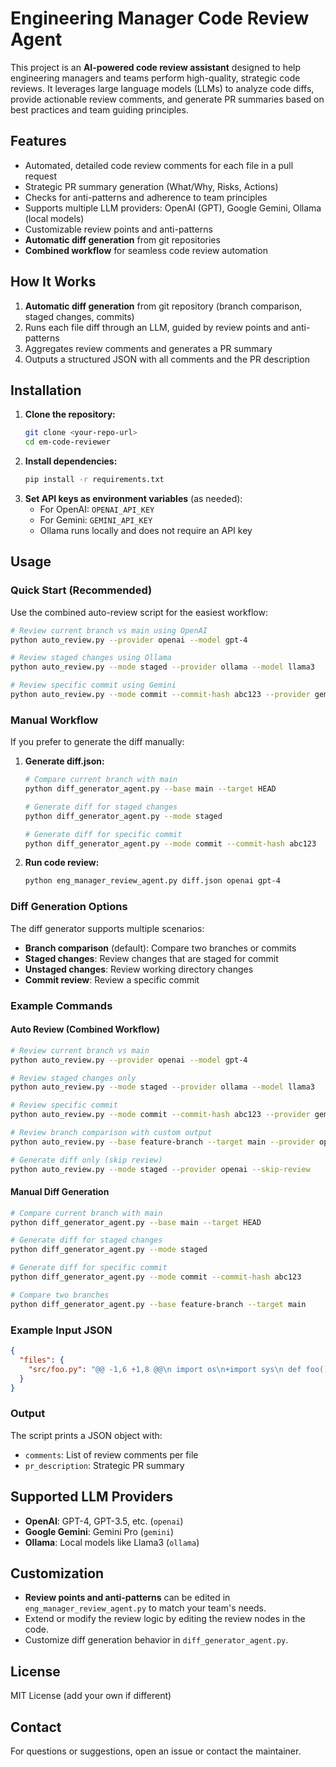 # Engineering Manager Code Review Agent

This project is an **AI-powered code review assistant** designed to help engineering managers and teams perform high-quality, strategic code reviews. It leverages large language models (LLMs) to analyze code diffs, provide actionable review comments, and generate PR summaries based on best practices and team guiding principles.

## Features
- Automated, detailed code review comments for each file in a pull request
- Strategic PR summary generation (What/Why, Risks, Actions)
- Checks for anti-patterns and adherence to team principles
- Supports multiple LLM providers: OpenAI (GPT), Google Gemini, Ollama (local models)
- Customizable review points and anti-patterns
- **Automatic diff generation** from git repositories
- **Combined workflow** for seamless code review automation

## How It Works
1. **Automatic diff generation** from git repository (branch comparison, staged changes, commits)
2. Runs each file diff through an LLM, guided by review points and anti-patterns
3. Aggregates review comments and generates a PR summary
4. Outputs a structured JSON with all comments and the PR description

## Installation
1. **Clone the repository:**
   ```bash
   git clone <your-repo-url>
   cd em-code-reviewer
   ```
2. **Install dependencies:**
   ```bash
   pip install -r requirements.txt
   ```
3. **Set API keys as environment variables** (as needed):
   - For OpenAI: `OPENAI_API_KEY`
   - For Gemini: `GEMINI_API_KEY`
   - Ollama runs locally and does not require an API key

## Usage

### Quick Start (Recommended)
Use the combined auto-review script for the easiest workflow:

```bash
# Review current branch vs main using OpenAI
python auto_review.py --provider openai --model gpt-4

# Review staged changes using Ollama
python auto_review.py --mode staged --provider ollama --model llama3

# Review specific commit using Gemini
python auto_review.py --mode commit --commit-hash abc123 --provider gemini
```

### Manual Workflow
If you prefer to generate the diff manually:

1. **Generate diff.json:**
   ```bash
   # Compare current branch with main
   python diff_generator_agent.py --base main --target HEAD
   
   # Generate diff for staged changes
   python diff_generator_agent.py --mode staged
   
   # Generate diff for specific commit
   python diff_generator_agent.py --mode commit --commit-hash abc123
   ```

2. **Run code review:**
   ```bash
   python eng_manager_review_agent.py diff.json openai gpt-4
   ```

### Diff Generation Options
The diff generator supports multiple scenarios:

- **Branch comparison** (default): Compare two branches or commits
- **Staged changes**: Review changes that are staged for commit
- **Unstaged changes**: Review working directory changes
- **Commit review**: Review a specific commit

### Example Commands

#### Auto Review (Combined Workflow)
```bash
# Review current branch vs main
python auto_review.py --provider openai --model gpt-4

# Review staged changes only
python auto_review.py --mode staged --provider ollama --model llama3

# Review specific commit
python auto_review.py --mode commit --commit-hash abc123 --provider gemini

# Review branch comparison with custom output
python auto_review.py --base feature-branch --target main --provider openai --output my_review.json

# Generate diff only (skip review)
python auto_review.py --mode staged --provider openai --skip-review
```

#### Manual Diff Generation
```bash
# Compare current branch with main
python diff_generator_agent.py --base main --target HEAD

# Generate diff for staged changes
python diff_generator_agent.py --mode staged

# Generate diff for specific commit
python diff_generator_agent.py --mode commit --commit-hash abc123

# Compare two branches
python diff_generator_agent.py --base feature-branch --target main
```

### Example Input JSON
```json
{
  "files": {
    "src/foo.py": "@@ -1,6 +1,8 @@\n import os\n+import sys\n def foo():\n     pass\n+def bar():\n+    return True\n"
  }
}
```

### Output
The script prints a JSON object with:
- `comments`: List of review comments per file
- `pr_description`: Strategic PR summary

## Supported LLM Providers
- **OpenAI**: GPT-4, GPT-3.5, etc. (`openai`)
- **Google Gemini**: Gemini Pro (`gemini`)
- **Ollama**: Local models like Llama3 (`ollama`)

## Customization
- **Review points and anti-patterns** can be edited in `eng_manager_review_agent.py` to match your team's needs.
- Extend or modify the review logic by editing the review nodes in the code.
- Customize diff generation behavior in `diff_generator_agent.py`.

## License
MIT License (add your own if different)

## Contact
For questions or suggestions, open an issue or contact the maintainer. 